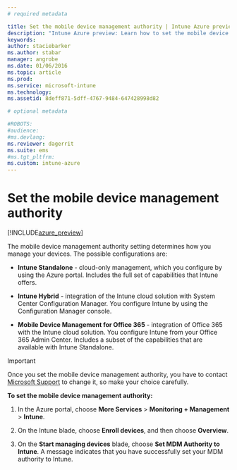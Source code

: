 ```yaml
---
# required metadata

title: Set the mobile device management authority | Intune Azure preview | Microsoft Docs
description: "Intune Azure preview: Learn how to set the mobile device management authority in Intune. "
keywords:
author: staciebarker
ms.author: stabar
manager: angrobe
ms.date: 01/06/2016
ms.topic: article
ms.prod:
ms.service: microsoft-intune
ms.technology:
ms.assetid: 8deff871-5dff-4767-9484-647428998d82

# optional metadata

#ROBOTS:
#audience:
#ms.devlang:
ms.reviewer: dagerrit
ms.suite: ems
#ms.tgt_pltfrm:
ms.custom: intune-azure
---
```


# Set the mobile device management authority 

[!INCLUDE[azure_preview](../includes/azure_preview.md)]

The mobile device management authority setting determines how you manage your devices. The possible configurations are:

- **Intune Standalone** - cloud-only management, which you configure by using the Azure portal. Includes the full set of capabilities that Intune offers.

- **Intune Hybrid** - integration of the Intune cloud solution with System Center Configuration Manager. You configure Intune by using the Configuration Manager console.

- **Mobile Device Management for Office 365** - integration of Office 365 with the Intune cloud solution. You configure Intune from your Office 365 Admin Center. Includes a subset of the capabilities that are available with Intune Standalone.

>[!IMPORTANT]
>Once you set the mobile device management authority, you have to contact [Microsoft Support](https://docs.microsoft.com/intune/troubleshoot/how-to-get-support-for-microsoft-intune) to change it, so make your choice carefully.

**To set the mobile device management authority:**

1. In the Azure portal, choose **More Services** > **Monitoring + Management** > **Intune**.

2. On the Intune blade, choose **Enroll devices**, and then choose **Overview**.

3. On the **Start managing devices** blade, choose **Set MDM Authority to Intune**. A message indicates that you have successfully set your MDM authority to Intune.
